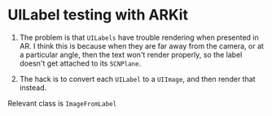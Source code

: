 # UILabel testing with ARKit

1. The problem is that `UILabels` have trouble rendering when presented in AR. I think this is because when they are far away from the camera, or at a particular angle, then the text won't render properly, so the label doesn't get attached to its `SCNPlane`.

2. The hack is to convert each `UILabel` to a `UIImage`, and then render that instead.

Relevant class is `ImageFromLabel`
